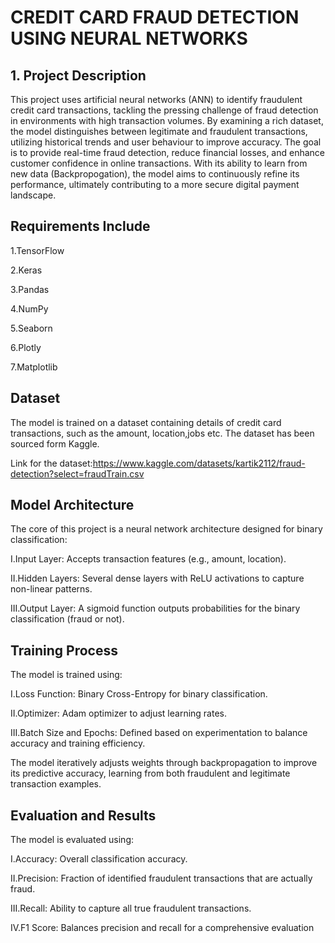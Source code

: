 
# CREDIT CARD FRAUD DETECTION USING NEURAL NETWORKS 

## 1. Project Description

This project uses artificial neural networks (ANN) to identify fraudulent credit card transactions, tackling the pressing challenge of fraud detection in environments with high transaction volumes. By examining a rich dataset, the model distinguishes between legitimate and fraudulent transactions, utilizing historical trends and user behaviour to improve accuracy. The goal is to provide real-time fraud detection, reduce financial losses, and enhance customer confidence in online transactions. With its ability to learn from new data (Backpropogation), the model aims to continuously refine its performance, ultimately contributing to a more secure digital payment landscape.


## Requirements Include

1.TensorFlow 

2.Keras

3.Pandas 

4.NumPy 

5.Seaborn 

6.Plotly 

7.Matplotlib
## Dataset

The model is trained on a dataset containing details of credit card transactions, such as the amount, location,jobs etc. The dataset has been sourced form Kaggle.

Link for the dataset:https://www.kaggle.com/datasets/kartik2112/fraud-detection?select=fraudTrain.csv
## Model Architecture

The core of this project is a neural network architecture designed for binary classification:

I.Input Layer: Accepts transaction features (e.g., amount, location). 

II.Hidden Layers: Several dense layers with ReLU activations to capture non-linear patterns. 

III.Output Layer: A sigmoid function outputs probabilities for the binary classification (fraud or not).
## Training Process

The model is trained using:

I.Loss Function: Binary Cross-Entropy for binary classification. 

II.Optimizer: Adam optimizer to adjust learning rates. 

III.Batch Size and Epochs: Defined based on experimentation to balance accuracy and training efficiency.

The model iteratively adjusts weights through backpropagation to improve its predictive accuracy, learning from both fraudulent and legitimate transaction examples.
## Evaluation and Results

The model is evaluated using:

I.Accuracy: Overall classification accuracy.

II.Precision: Fraction of identified fraudulent transactions that are actually fraud.

III.Recall: Ability to capture all true fraudulent transactions. 

IV.F1 Score: Balances precision and recall for a comprehensive evaluation
